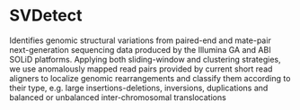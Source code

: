 # SVDetect

Identifies genomic structural variations from paired-end and mate-pair next-generation sequencing data produced by the Illumina GA and ABI SOLiD platforms. Applying both sliding-window and clustering strategies, we use anomalously mapped read pairs provided by current short read aligners to localize genomic rearrangements and classify them according to their type, e.g. large insertions-deletions, inversions, duplications and balanced or unbalanced inter-chromosomal translocations
